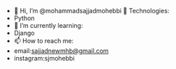 - 👋 Hi, I’m @mohammadsajjadmohebbi
🔧 Technologies:
- Python
- 🌱 I’m currently learning:
-  Django
- 📫 How to reach me:
- email:sajjadnewmhb@gmail.com
- instagram:sjmohebbi


<!---
mohammadsajjadmohebbi/mohammadsajjadmohebbi is a ✨ special ✨ repository because its `README.md` (this file) appears on your GitHub profile.
You can click the Preview link to take a look at your changes.
--->
